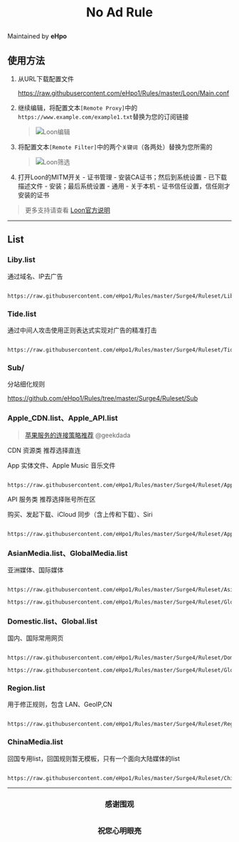 <h1 align="center">

No Ad Rule

</h1>

<p align="center">

<sup>

Maintained by <b>eHpo</b>

</sup>

</p>

## 使用方法

1. 从URL下载配置文件

   <https://raw.githubusercontent.com/eHpo1/Rules/master/Loon/Main.conf>

2. 继续编辑，将配置文本`[Remote Proxy]`中的`https://www.example.com/example1.txt`替换为您的订阅链接

   > ![Loon编辑](/.image/loonbj.jpg)

3. 将配置文本`[Remote Filter]`中的两个`关键词`（各两处）替换为您所需的

   > ![Loon筛选](/.image/loonsx.jpg)

4. 打开Loon的MITM开关 - 证书管理 - 安装CA证书；然后到系统设置 - 已下载描述文件 - 安装；最后系统设置 - 通用 - 关于本机 - 证书信任设置，信任刚才安装的证书

> 更多支持请查看 [Loon官方说明](https://github.com/Loon0x00/LoonManual)

---

## List

### Liby.list

通过域名、IP去广告

```

https://raw.githubusercontent.com/eHpo1/Rules/master/Surge4/Ruleset/Liby.list

```

### Tide.list

通过中间人攻击使用正则表达式实现对广告的精准打击

```

https://raw.githubusercontent.com/eHpo1/Rules/master/Surge4/Ruleset/Tide.list

```

### Sub/

分站细化规则

<https://github.com/eHpo1/Rules/tree/master/Surge4/Ruleset/Sub>

### Apple_CDN.list、Apple_API.list

> [苹果服务的连接策略推荐](https://blog.dada.li/2019/better-proxy-rules-for-apple-services) @geekdada

CDN 资源类  推荐选择直连  

App 实体文件、Apple Music 音乐文件

```

https://raw.githubusercontent.com/eHpo1/Rules/master/Surge4/Ruleset/Apple_CDN.list

```

API 服务类  推荐选择账号所在区  

购买、发起下载、iCloud 同步（含上传和下载）、Siri

```

https://raw.githubusercontent.com/eHpo1/Rules/master/Surge4/Ruleset/Apple_API.list

```

### AsianMedia.list、GlobalMedia.list

亚洲媒体、国际媒体

```

https://raw.githubusercontent.com/eHpo1/Rules/master/Surge4/Ruleset/AsianMedia.list

https://raw.githubusercontent.com/eHpo1/Rules/master/Surge4/Ruleset/GlobalMedia.list

```

### Domestic.list、Global.list

国内、国际常用网页

```

https://raw.githubusercontent.com/eHpo1/Rules/master/Surge4/Ruleset/Domestic.list

https://raw.githubusercontent.com/eHpo1/Rules/master/Surge4/Ruleset/Global.list

```

### Region.list

用于修正规则，包含 LAN、GeoIP,CN

```

https://raw.githubusercontent.com/eHpo1/Rules/master/Surge4/Ruleset/Region.list

```

### ChinaMedia.list

回国专用list，回国规则暂无模板，只有一个面向大陆媒体的list

```

https://raw.githubusercontent.com/eHpo1/Rules/master/Surge4/Ruleset/ChinaMedia.list

```

---

<h3 align="center">

<p>感谢围观

<br>祝您心明眼亮</b>

</p>

</h3>
